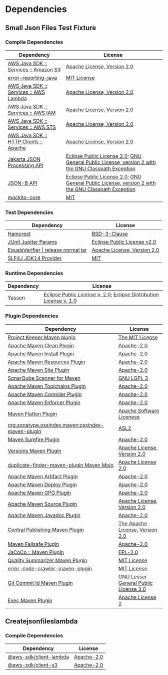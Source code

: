 <!-- @formatter:off -->
# Dependencies

## Small Json Files Test Fixture

### Compile Dependencies

| Dependency                                  | License                                                                                                      |
| ------------------------------------------- | ------------------------------------------------------------------------------------------------------------ |
| [AWS Java SDK :: Services :: Amazon S3][0]  | [Apache License, Version 2.0][1]                                                                             |
| [error-reporting-java][2]                   | [MIT License][3]                                                                                             |
| [AWS Java SDK :: Services :: AWS Lambda][0] | [Apache License, Version 2.0][1]                                                                             |
| [AWS Java SDK :: Services :: AWS IAM][0]    | [Apache License, Version 2.0][1]                                                                             |
| [AWS Java SDK :: Services :: AWS STS][0]    | [Apache License, Version 2.0][1]                                                                             |
| [AWS Java SDK :: HTTP Clients :: Apache][4] | [Apache License, Version 2.0][1]                                                                             |
| [Jakarta JSON Processing API][5]            | [Eclipse Public License 2.0][6]; [GNU General Public License, version 2 with the GNU Classpath Exception][7] |
| [JSON-B API][8]                             | [Eclipse Public License 2.0][6]; [GNU General Public License, version 2 with the GNU Classpath Exception][7] |
| [mockito-core][9]                           | [MIT][10]                                                                                                    |

### Test Dependencies

| Dependency                                 | License                           |
| ------------------------------------------ | --------------------------------- |
| [Hamcrest][11]                             | [BSD-3-Clause][12]                |
| [JUnit Jupiter Params][13]                 | [Eclipse Public License v2.0][14] |
| [EqualsVerifier \| release normal jar][15] | [Apache License, Version 2.0][16] |
| [SLF4J JDK14 Provider][17]                 | [MIT][18]                         |

### Runtime Dependencies

| Dependency   | License                                                                        |
| ------------ | ------------------------------------------------------------------------------ |
| [Yasson][19] | [Eclipse Public License v. 2.0][20]; [Eclipse Distribution License v. 1.0][21] |

### Plugin Dependencies

| Dependency                                              | License                                     |
| ------------------------------------------------------- | ------------------------------------------- |
| [Project Keeper Maven plugin][22]                       | [The MIT License][23]                       |
| [Apache Maven Clean Plugin][24]                         | [Apache-2.0][16]                            |
| [Apache Maven Install Plugin][25]                       | [Apache-2.0][16]                            |
| [Apache Maven Resources Plugin][26]                     | [Apache-2.0][16]                            |
| [Apache Maven Site Plugin][27]                          | [Apache-2.0][16]                            |
| [SonarQube Scanner for Maven][28]                       | [GNU LGPL 3][29]                            |
| [Apache Maven Toolchains Plugin][30]                    | [Apache-2.0][16]                            |
| [Apache Maven Compiler Plugin][31]                      | [Apache-2.0][16]                            |
| [Apache Maven Enforcer Plugin][32]                      | [Apache-2.0][16]                            |
| [Maven Flatten Plugin][33]                              | [Apache Software Licenese][16]              |
| [org.sonatype.ossindex.maven:ossindex-maven-plugin][34] | [ASL2][35]                                  |
| [Maven Surefire Plugin][36]                             | [Apache-2.0][16]                            |
| [Versions Maven Plugin][37]                             | [Apache License, Version 2.0][16]           |
| [duplicate-finder-maven-plugin Maven Mojo][38]          | [Apache License 2.0][39]                    |
| [Apache Maven Artifact Plugin][40]                      | [Apache-2.0][16]                            |
| [Apache Maven Deploy Plugin][41]                        | [Apache-2.0][16]                            |
| [Apache Maven GPG Plugin][42]                           | [Apache-2.0][16]                            |
| [Apache Maven Source Plugin][43]                        | [Apache License, Version 2.0][16]           |
| [Apache Maven Javadoc Plugin][44]                       | [Apache-2.0][16]                            |
| [Central Publishing Maven Plugin][45]                   | [The Apache License, Version 2.0][16]       |
| [Maven Failsafe Plugin][46]                             | [Apache-2.0][16]                            |
| [JaCoCo :: Maven Plugin][47]                            | [EPL-2.0][48]                               |
| [Quality Summarizer Maven Plugin][49]                   | [MIT License][50]                           |
| [error-code-crawler-maven-plugin][51]                   | [MIT License][52]                           |
| [Git Commit Id Maven Plugin][53]                        | [GNU Lesser General Public License 3.0][54] |
| [Exec Maven Plugin][55]                                 | [Apache License 2][16]                      |

## Createjsonfileslambda

### Compile Dependencies

| Dependency                   | License          |
| ---------------------------- | ---------------- |
| [@aws-sdk/client-lambda][56] | [Apache-2.0][57] |
| [@aws-sdk/client-s3][58]     | [Apache-2.0][57] |

[0]: https://aws.amazon.com/sdkforjava
[1]: https://aws.amazon.com/apache2.0
[2]: https://github.com/exasol/error-reporting-java/
[3]: https://github.com/exasol/error-reporting-java/blob/main/LICENSE
[4]: https://sdk.amazonaws.com/java/api/latest/software/amazon/awssdk/http/apache/ApacheHttpClient.html
[5]: https://github.com/eclipse-ee4j/jsonp
[6]: https://projects.eclipse.org/license/epl-2.0
[7]: https://projects.eclipse.org/license/secondary-gpl-2.0-cp
[8]: https://jakartaee.github.io/jsonb-api
[9]: https://github.com/mockito/mockito
[10]: https://opensource.org/licenses/MIT
[11]: http://hamcrest.org/JavaHamcrest/
[12]: https://raw.githubusercontent.com/hamcrest/JavaHamcrest/master/LICENSE
[13]: https://junit.org/
[14]: https://www.eclipse.org/legal/epl-v20.html
[15]: https://www.jqno.nl/equalsverifier
[16]: https://www.apache.org/licenses/LICENSE-2.0.txt
[17]: http://www.slf4j.org
[18]: https://opensource.org/license/mit
[19]: https://projects.eclipse.org/projects/ee4j.yasson
[20]: http://www.eclipse.org/legal/epl-v20.html
[21]: http://www.eclipse.org/org/documents/edl-v10.php
[22]: https://github.com/exasol/project-keeper/
[23]: https://github.com/exasol/project-keeper/blob/main/LICENSE
[24]: https://maven.apache.org/plugins/maven-clean-plugin/
[25]: https://maven.apache.org/plugins/maven-install-plugin/
[26]: https://maven.apache.org/plugins/maven-resources-plugin/
[27]: https://maven.apache.org/plugins/maven-site-plugin/
[28]: http://docs.sonarqube.org/display/PLUG/Plugin+Library/sonar-scanner-maven/sonar-maven-plugin
[29]: http://www.gnu.org/licenses/lgpl.txt
[30]: https://maven.apache.org/plugins/maven-toolchains-plugin/
[31]: https://maven.apache.org/plugins/maven-compiler-plugin/
[32]: https://maven.apache.org/enforcer/maven-enforcer-plugin/
[33]: https://www.mojohaus.org/flatten-maven-plugin/
[34]: https://sonatype.github.io/ossindex-maven/maven-plugin/
[35]: http://www.apache.org/licenses/LICENSE-2.0.txt
[36]: https://maven.apache.org/surefire/maven-surefire-plugin/
[37]: https://www.mojohaus.org/versions/versions-maven-plugin/
[38]: https://basepom.github.io/duplicate-finder-maven-plugin
[39]: http://www.apache.org/licenses/LICENSE-2.0.html
[40]: https://maven.apache.org/plugins/maven-artifact-plugin/
[41]: https://maven.apache.org/plugins/maven-deploy-plugin/
[42]: https://maven.apache.org/plugins/maven-gpg-plugin/
[43]: https://maven.apache.org/plugins/maven-source-plugin/
[44]: https://maven.apache.org/plugins/maven-javadoc-plugin/
[45]: https://central.sonatype.org
[46]: https://maven.apache.org/surefire/maven-failsafe-plugin/
[47]: https://www.jacoco.org/jacoco/trunk/doc/maven.html
[48]: https://www.eclipse.org/legal/epl-2.0/
[49]: https://github.com/exasol/quality-summarizer-maven-plugin/
[50]: https://github.com/exasol/quality-summarizer-maven-plugin/blob/main/LICENSE
[51]: https://github.com/exasol/error-code-crawler-maven-plugin/
[52]: https://github.com/exasol/error-code-crawler-maven-plugin/blob/main/LICENSE
[53]: https://github.com/git-commit-id/git-commit-id-maven-plugin
[54]: http://www.gnu.org/licenses/lgpl-3.0.txt
[55]: https://www.mojohaus.org/exec-maven-plugin
[56]: https://registry.npmjs.org/@aws-sdk/client-lambda/-/client-lambda-3.744.0.tgz
[57]: https://github.com/aws/aws-sdk-js-v3
[58]: https://registry.npmjs.org/@aws-sdk/client-s3/-/client-s3-3.744.0.tgz
